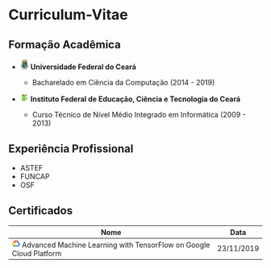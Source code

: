 # Curriculum-Vitae

## Formação Acadêmica

- <img src="logos/ufc.jpg" alt="UFC" width="16"/> **Universidade Federal do Ceará**
    - Bacharelado em Ciência da Computação (2014 - 2019)

- <img src="logos/if.png" alt="IFCE" width="16"/> **Instituto Federal de Educação, Ciência e Tecnologia do Ceará**
    - Curso Técnico de Nível Médio Integrado em Informática (2009 - 2013)


## Experiência Profissional
- ASTEF
- FUNCAP
- OSF

## Certificados
| **Nome** | **Data** |
| - | - |
| <img src="logos/gcp.png" alt="GCP" width="16"/> Advanced Machine Learning with TensorFlow on Google Cloud Platform | 23/11/2019 |